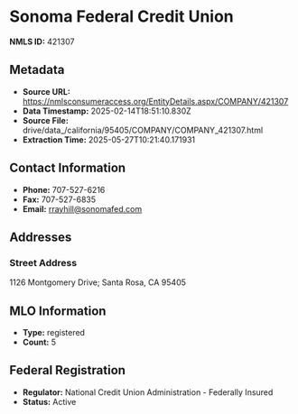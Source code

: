 # Sonoma Federal Credit Union

**NMLS ID:** 421307

## Metadata
- **Source URL:** https://nmlsconsumeraccess.org/EntityDetails.aspx/COMPANY/421307
- **Data Timestamp:** 2025-02-14T18:51:10.830Z
- **Source File:** drive/data_/california/95405/COMPANY/COMPANY_421307.html
- **Extraction Time:** 2025-05-27T10:21:40.171931

## Contact Information
- **Phone:** 707-527-6216
- **Fax:** 707-527-6835
- **Email:** rrayhill@sonomafed.com

## Addresses
### Street Address
1126 Montgomery Drive; Santa Rosa, CA 95405

## MLO Information
- **Type:** registered
- **Count:** 5

## Federal Registration
- **Regulator:** National Credit Union Administration - Federally Insured
- **Status:** Active
